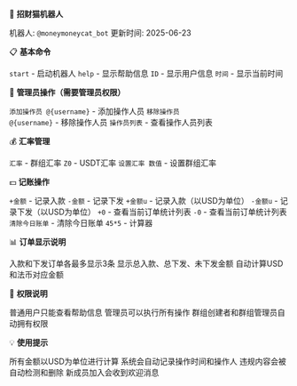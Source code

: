 🤖 <b>招财猫机器人</b>

机器人: <code>@moneymoneycat_bot</code>
更新时间: 2025-06-23

📋 <b>基本命令</b>  

<code>start</code> - 启动机器人
<code>help</code> - 显示帮助信息
<code>ID</code> - 显示用户信息
<code>时间</code> - 显示当前时间

👥 <b>管理员操作（需要管理员权限）</b>

<code>添加操作员 @{username}</code> - 添加操作人员
<code>移除操作员 @{username}</code> - 移除操作人员
<code>操作员列表</code> - 查看操作人员列表

💰 <b>汇率管理</b>

<code>汇率</code> - 群组汇率
<code>Z0</code> - USDT汇率
<code>设置汇率 数值</code> - 设置群组汇率

💵 <b>记账操作</b>

<code>+金额</code> - 记录入款
<code>-金额</code> - 记录下发
<code>+金额u</code> - 记录入款（以USD为单位）
<code>-金额u</code> - 记录下发（以USD为单位）
<code>+0</code> - 查看当前订单统计列表
<code>-0</code> - 查看当前订单统计列表
<code>清除今日账单</code> - 清除今日账单
<code>45*5</code> - 计算器

📊 <b>订单显示说明</b>

入款和下发订单各最多显示3条
显示总入款、总下发、未下发金额
自动计算USD和法币对应金额

🔐 <b>权限说明</b>

普通用户只能查看帮助信息
管理员可以执行所有操作
群组创建者和群组管理员自动拥有权限

💡 <b>使用提示</b>

所有金额以USD为单位进行计算
系统会自动记录操作时间和操作人
违规内容会被自动检测和删除
新成员加入会收到欢迎消息


